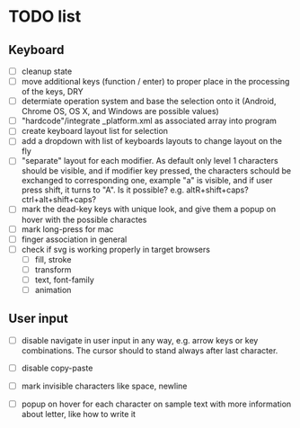 # TODO list

## Keyboard

* [ ] cleanup state
* [ ] move additional keys (function / enter) to proper place in the processing of the keys, DRY
* [ ] determiate operation system and base the selection onto it (Android, Chrome OS, OS X, and Windows are possible values)
* [ ] "hardcode"/integrate _platform.xml as associated array into program
* [ ] create keyboard layout list for selection
* [ ] add a dropdown with list of keyboards layouts to change layout on the fly
* [ ] "separate" layout for each modifier. As default only level 1 characters should be visible, and if modifier key pressed, the characters schould be exchanged to corresponding one, example "a" is visible, and if user press shift, it turns to "A". Is it possible? e.g. altR+shift+caps? ctrl+alt+shift+caps?
* [ ] mark the dead-key keys with unique look, and give them a popup on hover with the possible charactes
* [ ] mark long-press for mac
* [ ] finger association in general
* [ ] check if svg is working properly in target browsers
  * [ ] fill, stroke
  * [ ] transform
  * [ ] text, font-family
  * [ ] animation

## User input

* [ ] disable navigate in user input in any way, e.g. arrow keys or key combinations. The cursor should to stand always after last character.
* [ ] disable copy-paste
* [ ] mark invisible characters like space, newline
* [ ] popup on hover for each character on sample text with more information about letter, like how to write it

